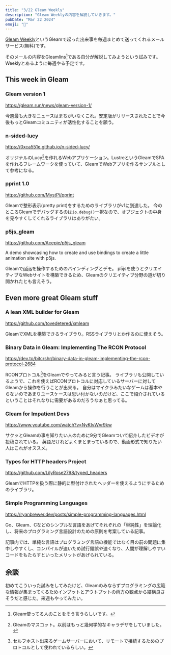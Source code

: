 ```yaml
---
title: "3/22 Gleam Weekly"
description: "Gleam Weeklyの内容を解説していきます。"
pubDate: "Mar 22 2024"
emoji: "🦊"
---
```


[Gleam Weekly](https://gleamweekly.com)というGleamで起った出来事を毎週まとめて送ってくれるメールサービス(無料)です。

そのメールの内容をGleamlins[^1]である自分が解説してみようという試みです。Weeklyとあるように毎週やる予定です。

## This week in Gleam

### Gleam version 1

https://gleam.run/news/gleam-version-1/

今週最も大きなニュースはまちがいなくこれ。安定版がリリースされたことで今後もっとGleamコミュニティが活性化することを願う。


### n-sided-lucy

https://0xca551e.github.io/n-sided-lucy/

オリジナルのLucy[^2]を作れるWebアプリケーション。LustreというGleamでSPAを作れるフレームワークを使っていて、GleamでWebアプリを作るサンプルとして参考になる。


### pprint 1.0

https://github.com/MystPi/pprint

Gleamで整形表示(pretty print)をするためのライブラリがv1に到達した。
今のところGleamでデバッグするのは`io.debug()`一択なので、オブジェクトの中身を見やすくしてくれるライブラリはありがたい。


### p5js_gleam

https://github.com/Acepie/p5js_gleam

A demo showcasing how to create and use bindings to create a little animation site with p5js.

Gleamで[p5js](https://p5js.jp)を操作するためのバインディングとデモ。
p5jsを使うとクリエイティブなWebサイトを構築できるため、Gleamのクリエイティブ分野の道が切り開かれたとも言えそう。

## Even more great Gleam stuff

### A lean XML builder for Gleam

https://github.com/tovedetered/xmleam

GleamでXMLを構築できるライブラり。RSSライブラリとか作るのに使えそう。


### Binary Data in Gleam: Implementing The RCON Protocol

https://dev.to/bitcrshr/binary-data-in-gleam-implementing-the-rcon-protocol-2684

RCONプロトコル[^3]をGleamでやってみると言う記事。
ライブラリも公開しているようで、これを使えばRCONプロトコルに対応しているサーバーに対してGleamから操作を行うことが出来る。
自分はマイクラみたいなゲームは基本やらないのであまりユースケースは思い付かないのだけど、ここで紹介されているということはそれなりに需要があるのだろうなぁと思ってる。

### Gleam for Impatient Devs

https://www.youtube.com/watch?v=NyKIvWvr9kw

サクッとGleamの事を知りたい人のために9分でGleamついて紹介したビデオが投稿されている。
英語だけれどよくまとまっているので、動画形式で知りたい人はこれがオススメ。

### Types for HTTP headers Project

https://github.com/LilyRose2798/typed_headers

GleamでHTTPを扱う際に静的に型付けされたヘッダーを使えるようにするためのライブラリ。

### Simple Programming Languages

https://ryanbrewer.dev/posts/simple-programming-languages.html

Go、Gleam、Cなどのシンプルな言語をあげてそれぞれの「単純性」を理論化し、将来のプログラミング言語設計のための原則を考案している記事。

記事内では、単純な言語はプログラミング言語の機能ではなく目の前の問題に集中しやすくし、コンパイルが速いため試行錯誤や速くなり、人間が理解しやすいコードをもたらすといったメリットがあげられている。

## 余談

初めてこういった試みをしてみたけど、Gleamのみならずプログラミングの広範な情報が集まってくるためインプットとアウトプットの両方の観点から結構良さそうだと感じた。来週もやってみたい。


[^1]: Gleam使ってる人のことをそう言うらしいです。
[^2]: Gleamのマスコット。以前はもっと幾何学的なキャラデザをしていました。
[^3]: セルフホスト出来るゲームサーバーにおいて、リモートで接続するためのプロトコルとして使われているらしい。
